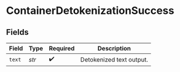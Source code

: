 # ContainerDetokenizationSuccess


## Fields

| Field                    | Type                     | Required                 | Description              |
| ------------------------ | ------------------------ | ------------------------ | ------------------------ |
| `text`                   | *str*                    | :heavy_check_mark:       | Detokenized text output. |